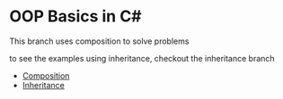 # OOP Basics in C#
This branch uses composition to solve problems

to see the examples using inheritance, checkout the inheritance branch

- [Composition](https://github.com/ManneNol/oop-basics/tree/composition)
- [Inheritance](https://github.com/ManneNol/oop-basics/tree/inheritance)
